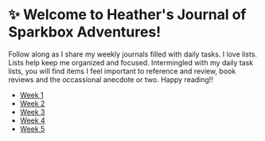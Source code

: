 :sparkles: Welcome to Heather's Journal of Sparkbox Adventures!
===============================================================

Follow along as I share my weekly journals filled with daily tasks. I love lists. Lists help keep me organized and focused. Intermingled with my daily task lists, you will find items I feel important to reference and review, book reviews and the occassional anecdote or two. Happy reading!! 

* [Week 1]
* [Week 2]
* [Week 3]
* [Week 4]
* [Week 5]

[Week 1]: https://github.com/heatherdesigns/journals/blob/master/0117-0121.md
[Week 2]: https://github.com/heatherdesigns/journals/blob/master/0122-0128.md
[Week 3]: https://github.com/heatherdesigns/journals/blob/master/0129-0204.md

[Week 4]: https://github.com/heatherdesigns/journals/blob/master/0205-0211.md

[Week 5]: https://github.com/heatherdesigns/journals/blob/master/0212-0218.md


